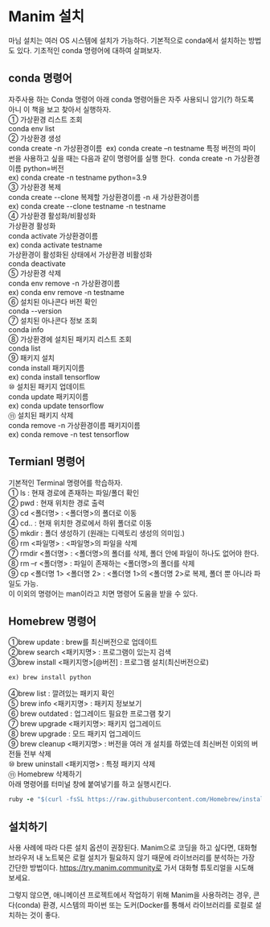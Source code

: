 # Manim 설치

마님 설치는 여러 OS 시스템에 설치가 가능하다. 기본적으로 conda에서 설치하는 방법도 있다. 기초적인 conda 명령어에 대하여 살펴보자.

## conda 명령어

자주사용 하는 Conda 명령어
아래 conda 명령어들은 자주 사용되니 암기(?) 하도록 아니 이 책을 보고 찾아서 실행하자.  
① 가상환경 리스트 조회  
conda env list  
② 가상환경 생성  
conda create -n 가상환경이름 
ex) conda create –n testname
특정 버전의 파이썬을 사용하고 싶을 때는 다음과 같이 명령어를 실행 한다. 
conda create -n 가상환경이름 python=버전  
ex) conda create -n testname python=3.9  
③ 가상환경 복제  
conda create --clone 복제할 가상환경이름 -n 새 가상환경이름  
ex) conda create --clone testname -n testname  
④ 가상환경 활성화/비활성화  
가상환경 활성화  
conda activate 가상환경이름  
ex) conda activate testname  
가상환경이 활성화된 상태에서 가상환경 비활성화  
conda deactivate  
⑤ 가상환경 삭제  
conda env remove -n 가상환경이름  
ex) conda env remove -n testname  
⑥ 설치된 아나콘다 버전 확인  
conda --version  
⑦ 설치된 아나콘다 정보 조회  
conda info  
⑧ 가상환경에 설치된 패키지 리스트 조회  
conda list  
⑨ 패키지 설치  
conda install 패키지이름  
ex) conda install tensorflow  
⑩ 설치된 패키지 업데이트  
conda update 패키지이름  
ex) conda update tensorflow  
⑪ 설치된 패키지 삭제  
conda remove -n 가상환경이름 패키지이름  
ex) conda remove -n test tensorflow

## Termianl 명령어

기본적인 Terminal 명령어를 학습하자.  
① ls : 현재 경로에 존재하는 파일/폴더 확인  
② pwd : 현재 위치한 경로 출력  
③ cd <폴더명> : <폴더명>의 폴더로 이동  
④ cd.. : 현재 위치한 경로에서 하위 폴더로 이동  
⑤ mkdir : 폴더 생성하기 (원래는 디렉토리 생성의 의미임.)  
⑥ rm <파일명> : <파일명>의 파일을 삭제  
⑦ rmdir <폴더명> : <폴더명>의 폴더를 삭제, 폴더 안에 파일이 하나도 없어야 한다.  
⑧ rm –r <폴더명> : 파일이 존재하는 <폴더명>의 폴더를 삭제  
⑨ cp <폴더명 1> <폴더명 2> : <폴더명 1>의 <폴더명 2>로 복제, 폴더 뿐 아니라 파일도 가능.  
이 이외의 명령어는 man이라고 치면 명령어 도움을 받을 수 있다.

## Homebrew 명령어

①brew update : brew를 최신버전으로 업데이트  
②brew search <패키지명> : 프로그램이 있는지 검색  
③brew install <패키지명>[@버전] : 프로그램 설치(최신버전으로)

    ex) brew install python

④brew list : 깔려있는 패키지 확인  
⑤ brew info <패키지명> : 패키지 정보보기  
⑥ brew outdated : 업그레이드 필요한 프로그램 찾기  
⑦ brew upgrade <패키지명>: 패키지 업그레이드  
⑧ brew upgrade : 모드 패키지 업그레이드  
⑨ brew cleanup <패키지명> : 버전을 여러 개 설치를 하였는데 최신버전 이외의 버전들 전부 삭제  
⑩ brew uninstall <패키지명> : 특정 패키지 삭제  
⑪ Homebrew 삭제하기  
 아래 명령어를 터미널 창에 붙여넣기를 하고 실행시킨다.

```ruby
ruby -e "$(curl -fsSL https://raw.githubusercontent.com/Homebrew/install/master/uninstall)"
```

## 설치하기

사용 사례에 따라 다른 설치 옵션이 권장된다.
Manim으로 코딩을 하고 싶다면, 대화형 브라우저 내 노트북은 로컬 설치가 필요하지 않기 때문에 라이브러리를 분석하는 가장 간단한 방법이다. https://try.manim.community로 가서 대화형 튜토리얼을 시도해 보세요.

그렇지 않으면, 애니메이션 프로젝트에서 작업하기 위해 Manim을 사용하려는 경우, 콘다(conda) 환경, 시스템의 파이썬 또는 도커(Docker를 통해서 라이브러리를 로컬로 설치하는 것이 좋다.
